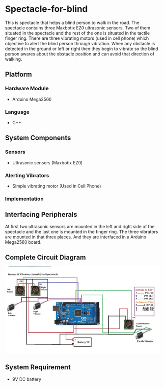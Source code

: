 # Spectacle-for-blind
This is spectacle that helps a blind person to walk in the road. The spectacle contains three Maxbotix EZ0 ultrasonic sensors. Two of them situated in the spectacle and the rest of the one is situated in the tactile finger ring. There are three vibrating motors (used in cell phone) which objective to alert the blind person through vibration. When any obstacle is detected in the ground or left or right then they begin to vibrate so the blind person awares about the obstacle position and can avoid that direction of walking.   


## Platform
### Hardware Module
* Arduino Mega2560

### Language
* C++

## System Components
### Sensors
* Ultrasonic sensors (Maxbotix EZ0)

### Alerting Vibrators
* Simple vibrating motor (Used in Cell Phone)

### Implementation
## Interfacing Peripherals
At first two ultrasonic sensors are mounted in the left and right side of the spectacle and the last one is mounted in the finger ring. The three vibrators are mounted in that three places. And they are interfaced in a Arduino Mega2560 board.

## Complete Circuit Diagram
![alt tag](https://github.com/TanveerKUET/Spectacle-for-blind/blob/master/BlindSpectacle%20Circuit%20Diagram.jpg) 

## System Requirement
* 9V DC battery





